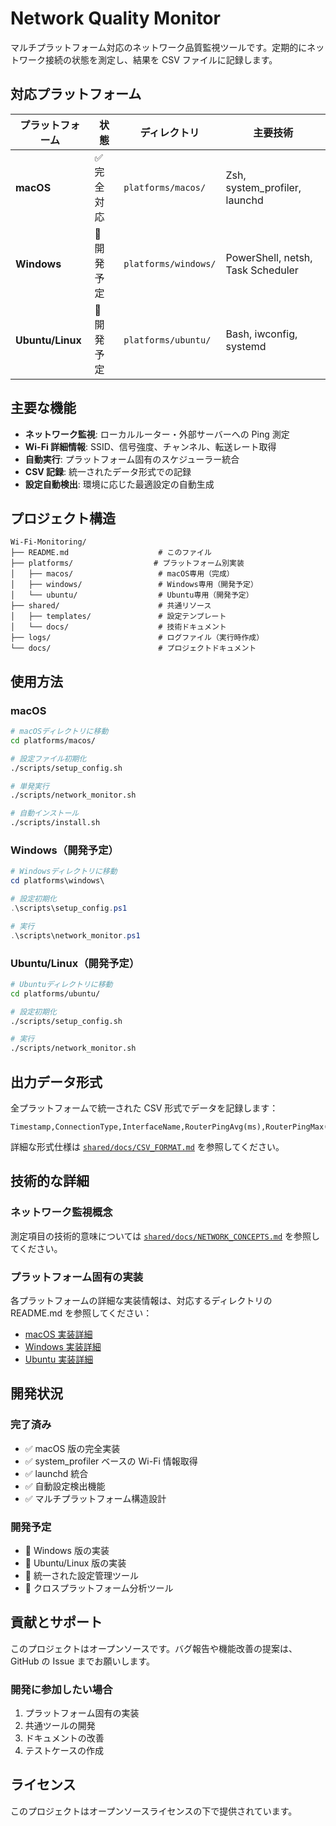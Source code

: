 # Network Quality Monitor

マルチプラットフォーム対応のネットワーク品質監視ツールです。定期的にネットワーク接続の状態を測定し、結果を CSV ファイルに記録します。

## 対応プラットフォーム

| プラットフォーム | 状態        | ディレクトリ         | 主要技術                          |
| ---------------- | ----------- | -------------------- | --------------------------------- |
| **macOS**        | ✅ 完全対応 | `platforms/macos/`   | Zsh, system_profiler, launchd     |
| **Windows**      | 🚧 開発予定 | `platforms/windows/` | PowerShell, netsh, Task Scheduler |
| **Ubuntu/Linux** | 🚧 開発予定 | `platforms/ubuntu/`  | Bash, iwconfig, systemd           |

## 主要な機能

- **ネットワーク監視**: ローカルルーター・外部サーバーへの Ping 測定
- **Wi-Fi 詳細情報**: SSID、信号強度、チャンネル、転送レート取得
- **自動実行**: プラットフォーム固有のスケジューラー統合
- **CSV 記録**: 統一されたデータ形式での記録
- **設定自動検出**: 環境に応じた最適設定の自動生成

## プロジェクト構造

```
Wi-Fi-Monitoring/
├── README.md                    # このファイル
├── platforms/                  # プラットフォーム別実装
│   ├── macos/                   # macOS専用（完成）
│   ├── windows/                 # Windows専用（開発予定）
│   └── ubuntu/                  # Ubuntu専用（開発予定）
├── shared/                      # 共通リソース
│   ├── templates/               # 設定テンプレート
│   └── docs/                    # 技術ドキュメント
├── logs/                        # ログファイル（実行時作成）
└── docs/                        # プロジェクトドキュメント
```

## 使用方法

### macOS

```bash
# macOSディレクトリに移動
cd platforms/macos/

# 設定ファイル初期化
./scripts/setup_config.sh

# 単発実行
./scripts/network_monitor.sh

# 自動インストール
./scripts/install.sh
```

### Windows（開発予定）

```powershell
# Windowsディレクトリに移動
cd platforms\windows\

# 設定初期化
.\scripts\setup_config.ps1

# 実行
.\scripts\network_monitor.ps1
```

### Ubuntu/Linux（開発予定）

```bash
# Ubuntuディレクトリに移動
cd platforms/ubuntu/

# 設定初期化
./scripts/setup_config.sh

# 実行
./scripts/network_monitor.sh
```

## 出力データ形式

全プラットフォームで統一された CSV 形式でデータを記録します：

```csv
Timestamp,ConnectionType,InterfaceName,RouterPingAvg(ms),RouterPingMax(ms),RouterLoss(%),ExternalPingAvg(ms),ExternalPingMax(ms),ExternalLoss(%),SSID,BSSID,Signal(dBm),Noise(dBm),Channel,TransmitRate(Mbps)
```

詳細な形式仕様は [`shared/docs/CSV_FORMAT.md`](shared/docs/CSV_FORMAT.md) を参照してください。

## 技術的な詳細

### ネットワーク監視概念

測定項目の技術的意味については [`shared/docs/NETWORK_CONCEPTS.md`](shared/docs/NETWORK_CONCEPTS.md) を参照してください。

### プラットフォーム固有の実装

各プラットフォームの詳細な実装情報は、対応するディレクトリの README.md を参照してください：

- [macOS 実装詳細](platforms/macos/README.md)
- [Windows 実装詳細](platforms/windows/README.md)
- [Ubuntu 実装詳細](platforms/ubuntu/README.md)

## 開発状況

### 完了済み

- ✅ macOS 版の完全実装
- ✅ system_profiler ベースの Wi-Fi 情報取得
- ✅ launchd 統合
- ✅ 自動設定検出機能
- ✅ マルチプラットフォーム構造設計

### 開発予定

- 🚧 Windows 版の実装
- 🚧 Ubuntu/Linux 版の実装
- 🚧 統一された設定管理ツール
- 🚧 クロスプラットフォーム分析ツール

## 貢献とサポート

このプロジェクトはオープンソースです。バグ報告や機能改善の提案は、GitHub の Issue までお願いします。

### 開発に参加したい場合

1. プラットフォーム固有の実装
2. 共通ツールの開発
3. ドキュメントの改善
4. テストケースの作成

## ライセンス

このプロジェクトはオープンソースライセンスの下で提供されています。
